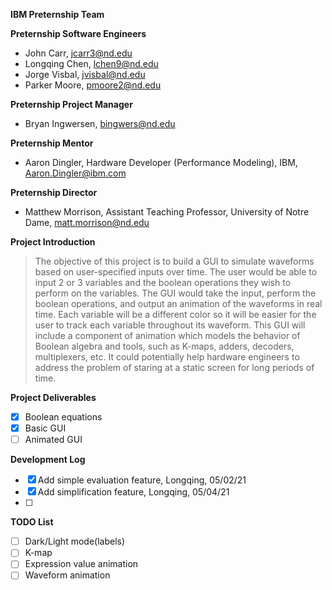 **IBM Preternship Team**

**Preternship Software Engineers** 
- John Carr, jcarr3@nd.edu 
- Longqing Chen, lchen9@nd.edu 
- Jorge Visbal, jvisbal@nd.edu 
- Parker Moore, pmoore2@nd.edu 

**Preternship Project Manager**
- Bryan Ingwersen, bingwers@nd.edu

**Preternship Mentor** 
- Aaron Dingler, Hardware Developer (Performance Modeling), IBM, Aaron.Dingler@ibm.com 

**Preternship Director**
- Matthew Morrison, Assistant Teaching Professor, University of Notre Dame, matt.morrison@nd.edu 

**Project Introduction**
> The objective of this project is to build a GUI to simulate waveforms based on user-specified inputs over time. The user would be able to input 2 or 3 variables and the boolean operations they wish to perform on the variables. The GUI would take the input, perform the boolean operations, and output an animation of the waveforms in real time. Each variable will be a different color so it will be easier for the user to track each variable throughout its waveform. This GUI will include a component of animation which models the behavior of Boolean algebra and tools, such as K-maps, adders, decoders, multiplexers, etc. It could potentially help hardware engineers to address the problem of staring at a static screen for long periods of time. 

**Project Deliverables**
- [x] Boolean equations
- [x] Basic GUI
- [ ] Animated GUI

**Development Log**
- [x] Add simple evaluation feature, Longqing, 05/02/21
- [x] Add simplification feature, Longqing, 05/04/21
- [ ] 

**TODO List**

- [ ] Dark/Light mode(labels)
- [ ] K-map
- [ ] Expression value animation
- [ ] Waveform animation